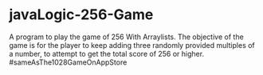 # javaLogic-256-Game
A program to play the game of 256 With Arraylists.
The objective of the game is for the player to keep adding three randomly provided multiples of a number, to attempt to get the total score of 256 or higher.
#sameAsThe1028GameOnAppStore

